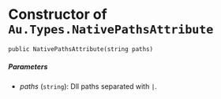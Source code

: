 # Constructor of `Au.Types.NativePathsAttribute`

```
public NativePathsAttribute(string paths)
```

##### Parameters

- *paths*  (`string`):
    Dll paths separated with `|`.